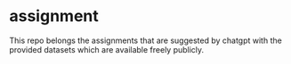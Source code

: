 # assignment
This repo belongs the assignments that are suggested by chatgpt with the provided datasets which are available freely publicly.

